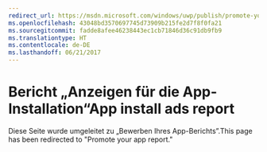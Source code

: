 ```yaml
---
redirect_url: https://msdn.microsoft.com/windows/uwp/publish/promote-your-app-report
ms.openlocfilehash: 43048bd3570697745d73909b215fe2d7f8f0fa21
ms.sourcegitcommit: fadde8afee46238443ec1cb71846d36c91db9fb9
ms.translationtype: HT
ms.contentlocale: de-DE
ms.lasthandoff: 06/21/2017
---
```

# <a name="app-install-ads-report"></a><span data-ttu-id="67cb6-101">Bericht „Anzeigen für die App-Installation“</span><span class="sxs-lookup"><span data-stu-id="67cb6-101">App install ads report</span></span>
 
<span data-ttu-id="67cb6-102">Diese Seite wurde umgeleitet zu „Bewerben Ihres App-Berichts”.</span><span class="sxs-lookup"><span data-stu-id="67cb6-102">This page has been redirected to "Promote your app report."</span></span>
 
